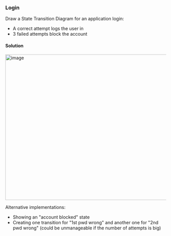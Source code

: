 ### Login
Draw a State Transition Diagram for an application login:

- A correct attempt logs the user in
- 3 failed attempts block the account

#### Solution

<img width="659" height="457" alt="image" src="https://github.com/user-attachments/assets/4c33cd23-c9fa-4bf2-bd86-637f508890c6" />

Alternative implementations:

- Showing an "account blocked" state
- Creating one transition for "1st pwd wrong" and another one for "2nd pwd wrong" (could be unmanageable if the number of attempts is big)
